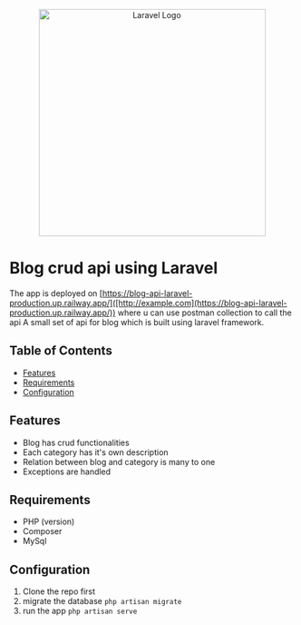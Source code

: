 <p align="center"><a href="https://laravel.com" target="_blank"><img src="https://raw.githubusercontent.com/laravel/art/master/logo-lockup/5%20SVG/2%20CMYK/1%20Full%20Color/laravel-logolockup-cmyk-red.svg" width="400" alt="Laravel Logo"></a></p>

# Blog crud api using Laravel

The app is deployed on [https://blog-api-laravel-production.up.railway.app/]([http://example.com](https://blog-api-laravel-production.up.railway.app/)) where u can use postman collection to call the api 
A small set of api for blog which is built using laravel framework.

## Table of Contents

- [Features](#features)
- [Requirements](#requirements)
- [Configuration](#configuration)

## Features

- Blog has crud functionalities
- Each category has it's own description
- Relation between blog and category is many to one
- Exceptions are handled

## Requirements

- PHP (version)
- Composer
- MySql

## Configuration

1. Clone the repo first
2. migrate the database ```php artisan migrate```
3. run the app ```php artisan serve```
